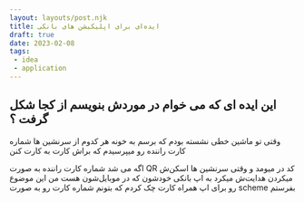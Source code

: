 ```yaml
---
layout: layouts/post.njk
title: ایده‌ای برای اپلیکیشن های بانکی
draft: true
date: 2023-02-08
tags:
 - idea
 - application
---
```


## این ایده ای که می خوام در موردش بنویسم از کجا شکل گرفت ؟
وقتی تو ماشین خطی نشسته بودم که برسم به خونه هر کدوم از سرنشین ها شماره کارت راننده رو میپرسیدم که براش کارت به کارت کنن

اگه می شد شماره کارت راننده به صورت QR کد در میومد و وقتی سرنشین ها اسکن‌ش میکردن هدایت‌ش میکرد به اپ بانکی خودشون که در موبایل‌شون هست
من این موضوع رو برای اپ همراه کارت چک کردم که بتونم شماره کارت رو به صورت scheme بفرستم
